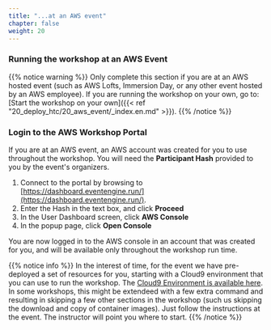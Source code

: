 ```yaml
---
title: "...at an AWS event"
chapter: false
weight: 20
---
```


### Running the workshop at an AWS Event

{{% notice warning %}}
Only complete this section if you are at an AWS hosted event (such as AWS Lofts, Immersion Day, or any other event hosted by an AWS employee). If you are running the workshop on your own, go to: [Start the workshop on your own]({{< ref "20_deploy_htc/20_aws_event/_index.en.md" >}}).
{{% /notice %}}

### Login to the AWS Workshop Portal

If you are at an AWS event, an AWS account was created for you to use throughout the workshop. You will need the **Participant Hash** provided to you by the event's organizers.

1. Connect to the portal by browsing to [https://dashboard.eventengine.run/](https://dashboard.eventengine.run/).
2. Enter the Hash in the text box, and click **Proceed** 
3. In the User Dashboard screen, click **AWS Console** 
4. In the popup page, click **Open Console** 

You are now logged in to the AWS console in an account that was created for you, and will be available only throughout the workshop run time.

{{% notice info %}}
In the interest of time, for the event we have pre-deployed a set of resources for you, starting with a Cloud9 environment that you can use to run the workshop. The [Cloud9 Environment is available here](https://github.com/finos/htc-grid/blob/main/deployment/dev_environment_cloud9/cfn/cloud9-htc-grid.yaml).  In some workshops, this might be extendeed with a few extra command and resulting in skipping a few other sections in the workshop (such us skipping the download and copy of container images). Just follow the instructions at the event. The instructor will point you where to start.
{{% /notice %}}
